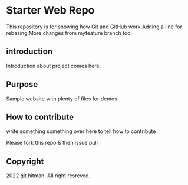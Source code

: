 # Starter Web Repo

This repository is for showing how Git and GitHub work.Adding a line for rebasing.More changes from myfeature branch too.

## introduction
Introduction about project comes here.


## Purpose

Sample website with plenty of files for demos



## How to contribute 
write something something over here
to tell how to contribute

Please fork this repo & then issue pull

## Copyright
2022 git.hitman. All right resreved.
